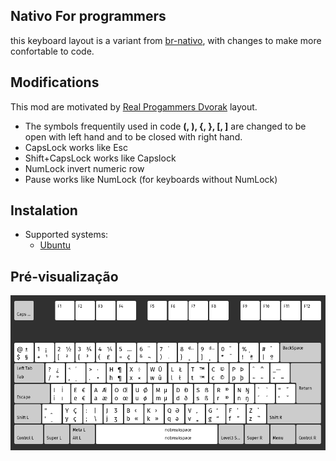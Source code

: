 ## Nativo For programmers
this keyboard layout is a variant from [br-nativo](https://pt.wikipedia.org/wiki/BR-Nativo), with changes to make more confortable to code.

## Modifications
This mod are motivated by [Real Progammers Dvorak](https://github.com/ThePrimeagen/keyboards) layout.

* The symbols frequentily used in code **(, ), {, }, [, ]** are changed to be open with left hand and to be closed with right hand. 
* CapsLock works like Esc
* Shift+CapsLock works like Capslock
* NumLock invert numeric row
* Pause works like NumLock (for keyboards without NumLock)

## Instalation
- Supported systems:
	- [Ubuntu](./ubuntu)

## Pré-visualização
![nativo-prog](./nativo-prog.png)
